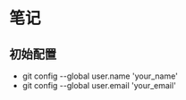 # 笔记

## 初始配置

- git config --global user.name 'your_name'
- git config --global user.email 'your_email'